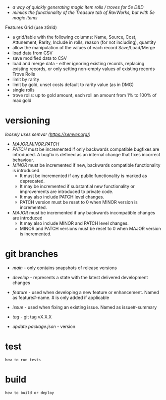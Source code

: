 - *a way of quickly generating magic item rolls / troves for 5e D&D*
- *mimics the functionality of the Treasure tab of RavWorks, but with 5e magic items*

Features
Grid (use zGrid)
- a grid/table with the following columns: Name, Source, Cost, Attunement, Rarity, Include in rolls, reason (for not including), quantity
- allow the manipulation of the values of each record
Save/Load/Merge
- load data from CSV
- save modified data to CSV
- load and merge data - either ignoring existing records, replacing existing records, or only setting non-empty values of existing records
Trove Rolls
- limit by rarity
- limit by gold, unset costs default to rarity value (as in DMG)
- single rolls
- trove rolls: up to gold amount, each roll an amount from 1% to 100% of max gold

# versioning
*loosely uses semvar (https://semver.org/)*

- *MAJOR.MINOR.PATCH*
- *PATCH* must be incremented if only backwards compatible bugfixes are introduced. A bugfix is defined as an internal change that fixes incorrect behaviour.
- *MINOR* must be incremented if new, backwards compatible functionality is introduced. 
  - It must be incremented if any public functionality is marked as deprecated. 
  - It may be incremented if substantial new functionality or improvements are introduced to private code. 
  - It may also include PATCH level changes. 
  - PATCH version must be reset to 0 when MINOR version is incremented.
- *MAJOR* must be incremented if any backwards incompatible changes are introduced 
  - It may also include MINOR and PATCH level changes.
  - MINOR and PATCH versions must be reset to 0 when MAJOR version is incremented.  

# git branches
- *main* - only contains snapshots of release versions
- *develop* - represents a state with the latest delivered development changes
- *feature* - used when developing a new feature or enhancement. Named as feature#-name. # is only added if applicable
- *issue* - used when fixing an existing issue. Named as issue#-summary

- *tag* - git tag vX.X.X
- *update package.json* - version

# test
```how to run tests```

# build
```how to build or deploy```